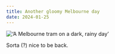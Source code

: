 ```yaml
---
title: Another gloomy Melbourne day
date: 2024-01-25
---
```


![‘A Melbourne tram on a dark, rainy day’](/240125-melbourne-trams.jpg)

Sorta (?) nice to be back.








